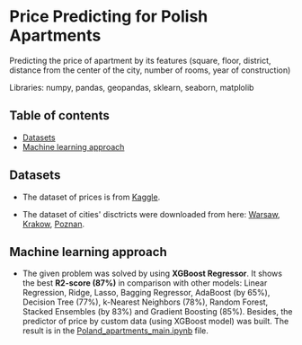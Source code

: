 # Price Predicting for Polish Apartments

Predicting the price of apartment by its features (square, floor, district, distance from the center of the city, number of rooms, year of construction)

Libraries: numpy, pandas, geopandas, sklearn, seaborn, matplolib


## Table of contents
- [Datasets](#datasets)
- [Machine learning approach](#machine-learning-approach)


## Datasets

- The dataset of prices is from [Kaggle](https://www.kaggle.com/datasets/dawidcegielski/house-prices-in-poland). 

- The dataset of cities' disctricts were downloaded from here: [Warsaw](https://github.com/andilabs/warszawa-dzielnice-geojson), [Krakow](https://github.com/andilabs/krakow-dzielnice-geojson), [Poznan](https://sip.poznan.pl/sip/dzielnice/get_dzielnice).


## Machine learning approach

- The given problem was solved by using **XGBoost Regressor**. It shows the best **R2-score (87%)** in comparison with other models: Linear Regression, Ridge, Lasso, Bagging Regressor, AdaBoost (by 65%), Decision Tree (77%), k-Nearest Neighbors (78%), Random Forest, Stacked Ensembles (by 83%) and Gradient Boosting (85%). Besides, the predictor of price by custom data (using XGBoost model) was built. The result is in the [Poland_apartments_main.ipynb](https://github.com/am-tropin/poland-apartment-prices/blob/main/Poland_apartments_main.ipynb) file.

